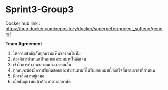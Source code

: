# Sprint3-Group3

Docker hub link : https://hub.docker.com/repository/docker/superpeter/project_softeng/general

**Team Agreement**
1. ให้ความสำคัญกับทุกความเห็นของคนในทีม
2. ต้องมีการกำหนดเป้าหมายและบทบาทให้ชัดเจน
3. เข้าใจการทำงานของตนเองและคนอื่น
4. ทุกคนจะต้องมีความรับผิดชอบและทำงานตามที่ได้รับมอบหมายให้เสร็จสิ้นตามเวลาที่กำหนด
5. มีการสือสารอยู่เสมอ
6. เมื่อนัดคุยงานแล้วต้องมาตามเวลานัด
